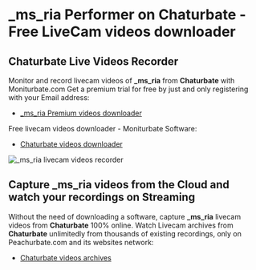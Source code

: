 # _ms_ria Performer on Chaturbate - Free LiveCam videos downloader

## Chaturbate Live Videos Recorder

Monitor and record livecam videos of **_ms_ria** from **Chaturbate** with Moniturbate.com
Get a premium trial for free by just and only registering with your Email address:
* [_ms_ria Premium videos downloader](https://moniturbate.com/request-demo-licence-key.html)

Free livecam videos downloader - Moniturbate Software:
* [Chaturbate videos downloader](https://moniturbate.com/moniturbate-download-software.html)

![_ms_ria livecam videos recorder](https://peachurnet.com/templates/moniturbate-software.png)


## Capture _ms_ria videos from the Cloud and watch your recordings on Streaming

Without the need of downloading a software, capture **_ms_ria** livecam videos from **Chaturbate** 100% online.
Watch Livecam archives from **Chaturbate** unlimitedly from thousands of existing recordings, only on Peachurbate.com and its websites network:
* [Chaturbate videos archives](https://peachurnet.com/)
